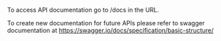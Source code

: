 To access API documentation go to /docs in the URL.

To create new documentation for future APIs please refer to swagger documentation at https://swagger.io/docs/specification/basic-structure/